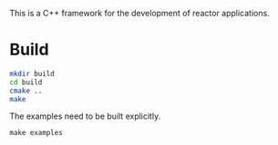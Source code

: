 This is a C++ framework for the development of reactor applications.

Build
=====

```sh
mkdir build
cd build
cmake ..
make
```

The examples need to be built explicitly.

```
make examples
```
